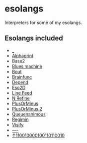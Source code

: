 # esolangs
Interpreters for some of my esolangs.

## Esolangs included
* [_](https://www.esolangs.org/wiki/＿)
* [Alphaprint](https://www.esolangs.org/wiki/Alphaprint)
* Base2
* [Blues machine](https://www.esolangs.org/wiki/Blues_machine)
* [Bout](https://www.esolangs.org/wiki/Bout)
* [Brainfunc](https://www.esolangs.org/wiki/Brainfunc)
* [Depend](https://github.com/PythonshellDebugwindow/esolangs/blob/master/depend/README.md)
* [Eso2D](https://www.esolangs.org/wiki/Eso2D)
* [Line Feed](https://www.esolangs.org/wiki/Line_Feed)
* [N Refine](https://esolangs.org/wiki/N_Refine)
* [PlusOrMinus](https://www.esolangs.org/wiki/PlusOrMinus)
* [PlusOrMinus 2](https://www.esolangs.org/wiki/PlusOrMinus_2)
* [Queuenanimous](https://www.esolangs.org/wiki/Queuenanimous)
* [Regimin](https://www.esolangs.org/wiki/Regimin)
* [Visify](https://www.esolangs.org/wiki/Visify)
* [—-](https://www.esolangs.org/wiki/—-)
* [↑110010000100110110010](https://www.esolangs.org/wiki/↑110010000100110110010)
